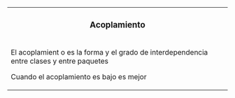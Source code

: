 <table id="card">
    <tr>
        <td align="center">
            <h3>Acoplamiento</h3>
        </td>
    </tr>
    <tr>
        <td>
            <p>El acoplamient o es la forma y el grado de interdependencia entre clases y entre paquetes</p>
            <p>Cuando el acoplamiento es bajo es mejor</p>
        </td>
    </tr>
</table>